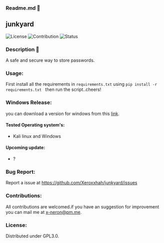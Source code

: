 ### Readme.md 👋
## junkyard
![License](https://img.shields.io/badge/License-GPL3.0-<brightgreen>)
![Contribution](https://img.shields.io/badge/Contributions-Welcome-<brightgreen>)
![Status](https://img.shields.io/badge/Status-Alive-<brightgreen>)
### Description 🔶
A safe and secure way to store passwords.
### Usage:
First install all the requirements in ```requirements.txt``` using ```pip install -r requirements.txt``` &nbsp;
then run the script..cheers!
 ### Windows Release:
 you can download a version for windows from this [link](https://drive.google.com/uc?export=download&id=1XMRQpZhoZKxw2ykJ3CMbV1-L3JjFil6M).
#### Tested Operating system's:
- Kali linux and Windows
#### Upcoming update:
- ?
### Bug Report:
Report a issue at https://github.com/Xeroxxhah/junkyard/issues
### Contributions:
All contributions are welcomed.if you have an suggestion for improvement you can mail me at x-neron@pm.me.
### License:
Distributed under GPL3.0.
